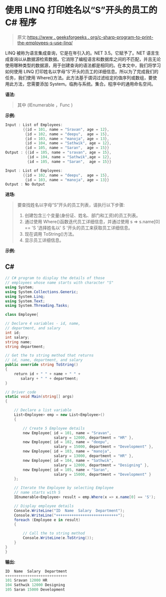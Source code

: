 # 使用 LINQ 打印姓名以“S”开头的员工的 C# 程序

> 原文:[https://www . geeksforgeeks . org/c-sharp-program-to-print-the-employees-s-use-linq/](https://www.geeksforgeeks.org/c-sharp-program-to-print-the-employees-whose-name-started-with-character-s-using-linq/)

LINQ 被称为语言集成查询，它是在年引入的。NET 3.5。它赋予了。NET 语言生成查询以从数据源检索数据。它消除了编程语言和数据库之间的不匹配，并且无论使用哪种类型的数据源，用于创建查询的语法都是相同的。在本文中，我们将学习如何使用 LINQ 打印姓名以字母“S”开头的员工的详细信息。所以为了完成我们的任务，我们使用 Where()方法。此方法基于谓词过滤给定的值序列或数组，要使用此方法，您需要添加 System。临朐与系统。集合。程序中的通用命名空间。

**语法:**

> 其中 <tsource>(IEnumerable <tsource>，Func <tsource boolean="">)</tsource></tsource></tsource>

**示例:**

```cs
Input : List of Employees:
        {{id = 101, name = "Sravan", age = 12},
         {id = 102, name = "deepu",  age = 15},
         {id = 103, name = "manoja", age = 13},
         {id = 104, name = "Sathwik", age = 12},
         {id = 105, name = "Saran",  age = 15}}
Output : {{id = 105, name = "sravan", age = 15},
          {id = 104, name = "Sathwik",age = 12},
          {id = 105, name = "Saran",  age = 15}}

Input : List of Employees:
        {{id = 102, name = "deepu",  age = 15},
         {id = 103, name = "manoja", age = 13}}
Output : No Output
```

**进场:**

> 要查找姓名以字母“S”开头的员工列表，请执行以下步骤:
> 
> 1.  创建包含三个变量(身份证、姓名、部门和工资)的员工列表。
> 2.  通过使用 Where()函数迭代员工详细信息，并通过使用 s => s.name[0] == 'S '选择姓名以' S '开头的员工来获取员工详细信息。
> 3.  现在调用 ToString()方法。
> 4.  显示员工详细信息。

**示例:**

## C#

```cs
// C# program to display the details of those 
// employees whose name starts with character "S"
using System;
using System.Collections.Generic;
using System.Linq;
using System.Text;
using System.Threading.Tasks;

class Employee{

// Declare 4 variables - id, name, 
// department, and salary
int id; 
int salary;
string name;
string department;

// Get the to string method that returns 
// id, name, department, and salary
public override string ToString()
{
    return id + " " + name + " " + 
       salary + " " + department;
}

// Driver code
static void Main(string[] args)
{

    // Declare a list variable 
    List<Employee> emp = new List<Employee>()
    {

        // Create 5 Employee details
        new Employee{ id = 101, name = "Sravan", 
                      salary = 12000, department = "HR" },
        new Employee{ id = 102, name = "deepu", 
                      salary = 15000, department = "Development" },
        new Employee{ id = 103, name = "manoja", 
                      salary = 13000, department = "HR" },
        new Employee{ id = 104, name = "Sathwik", 
                      salary = 12000, department = "Designing" },
        new Employee{ id = 105, name = "Saran", 
                      salary = 15000, department = "Development" }
    };

    // Iterate the Employee by selecting Employee 
    // name starts with S
    IEnumerable<Employee> result = emp.Where(x => x.name[0] == 'S');

    // Display employee details
    Console.WriteLine("ID  Name  Salary  Department");
    Console.WriteLine("++++++++++++++++++++++++++++");
    foreach (Employee e in result)
    {

        // Call the to string method
        Console.WriteLine(e.ToString());
    }    
}
}
```

**输出:**

```cs
ID  Name  Salary  Department
++++++++++++++++++++++++++++
101 Sravan 12000 HR
104 Sathwik 12000 Designing
105 Saran 15000 Development
```